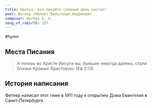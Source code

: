 ```yaml
---
title: Братья, все ликуйте славный день настал!
poet: Фетлер (Малов) Вильгельм Андреевич
composer: Korben G. G.
song_of_rebirth: 157
---
```

#hymn

## Места Писания

> А теперь во Христе Иисусе вы, бывшие некогда далеко, стали близки Кровию Христовою.
> (Еф 2:13)


## История написания

Фетлер написал этот гимн в 1911 году к открытию Дома Евангелия в Санкт-Петербурге.

